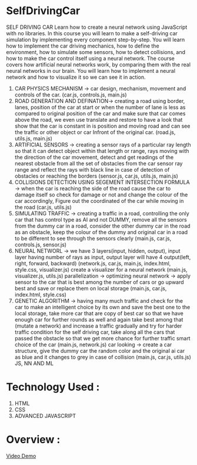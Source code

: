 # SelfDrivingCar

SELF DRIVING CAR
Learn how to create a neural network using JavaScript with no libraries. In this course you will learn to make a self-driving car simulation by implementing every component step-by-step. You will learn how to implement the car driving mechanics, how to define the environment, how to simulate some sensors, how to detect collisions, and how to make the car control itself using a neural network.
The course covers how artificial neural networks work, by comparing them with the real neural networks in our brain. You will learn how to implement a neural network and how to visualize it so we can see it in action.
1. CAR PHYSICS MECHANISM -> car design, mechanism, movement and controls of the car. (car.js, controls.js, main.js) 
2. ROAD GENERATION AND DEFINATION-> creating a road using border, lanes, position of the car at start or when the number of lane is less as compared to original position of the car and make sure that car comes above the road, we even use translate and restore to have a look that show that the car is constant in is position and moving road and can see the traffic or other object or car Infront of the original car. (road.js, utils.js, main.js)
3. ARTIFICIAL SENSORS -> creating a sensor rays of a particular ray length so that it can detect object within that length or range, rays moving with the direction of the car movement, detect and get readings of the nearest obstacle from all the set of obstacles from the car sensor ray range and reflect the rays with black line in case of detection of obstacles or reaching the borders (sensor.js, car.js, utils.js, main.js)
4. COLLISIONS DETECTION USING SEGEMENT INTERSECTION FORMULA -> when the car is reaching the side of the road cause the car to damage itself so check for damage or not and change the colour of the car accordingly, Figure out the coordinated of the car while moving in the road (car.js, utils.js)
6. SIMULATING TRAFFIC -> creating a traffic in a road, controlling the only car that has control type as AI and not DUMMY, remove all the sensors from the dummy car in a road, consider the other dummy car in the road as an obstacle, keep the colour of the dummy and original car in a road to be different to see through the sensors clearly (main.js, car.js, controls.js, sensor.js)
5. NEURAL NETWORL -> we have 3 layers(input, hidden, output), input layer having number of rays as input, output layer will have 4 output(left, right, forward, backward) (network.js, car.js, main.js, index.html, style.css, visualizer.js)
create a visualizer for a neural network  (main.js, visualizer.js, utils.js)
parallelization -> optimizing neural network -> apply sensor to the car that is best among the number of cars or go upward best and save or replace them on local storage (main.js, car.js, index.html, style.css)
6. GENETIC ALGORITHM -> having many much traffic and check for the car to make an intelligent choice by its own and save the best one to the local storage, take more car that are copy of best car so that we have enough car for further rounds as well and again take best among that (mutate a network) and increase a traffic gradually and try for harder traffic condition for the self driving car, take along all the cars that passed the obstacle so that we get more chance for further traffic smart choice of the car (main.js, network.js)
car looking -> create a car structure, give the dummy car the random color and the original ai car as blue and it changes to grey in case of collision (main.js, car.js, utils.js)
JS, NN AND ML

# Technology Used :
1. HTML
2. CSS
3. ADVANCED JAVASCRIPT

# Overview :
[Video Demo](https://drive.google.com/file/d/1Cvj2uhfrN95Q5zRgvtJXyfokxuoQrzXo/view?usp=sharing)
